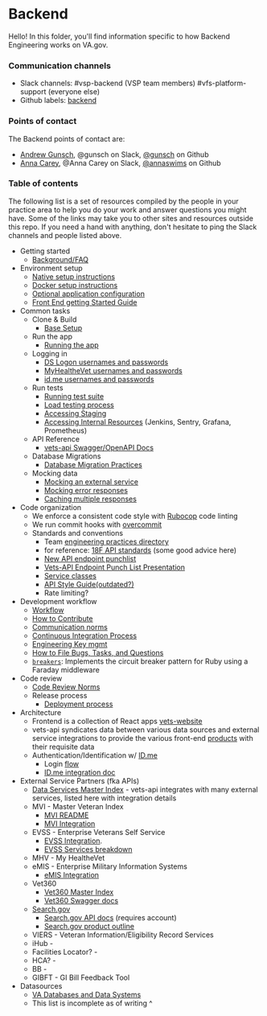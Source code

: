 # Backend 
Hello! In this folder, you'll find information specific to how Backend Engineering works on VA.gov. 

### Communication channels
- Slack channels: #vsp-backend (VSP team members) #vfs-platform-support (everyone else)
- Github labels: [backend](https://github.com/department-of-veterans-affairs/va.gov-team/issues?utf8=%E2%9C%93&q=is%3Aopen+is%3Aissue+label%3Abackend)

### Points of contact
The Backend points of contact are:  
- [Andrew Gunsch](mailto:andrew.gunsch@adhocteam.us), @gunsch on Slack, [@gunsch](https://github.com/gunsch) on Github
- [Anna Carey](mailto:anna@adhocteam.us), @Anna Carey on Slack, [@annaswims](https://github.com/annaswims) on Github

### Table of contents
The following list is a set of resources compiled by the people in your practice area to help you do your work and answer questions you might have. Some of the links may take you to other sites and resources outside this repo. If you need a hand with anything, don't hesitate to ping the Slack channels and people listed above.
- Getting started
    - [Background/FAQ](https://github.com/department-of-veterans-affairs/vets.gov-team/blob/master/Practice%20Areas/Engineering/EngineeringOnboarding.md#backgroundfaq) 
- Environment setup
    - [Native setup instructions](https://github.com/department-of-veterans-affairs/vets-api/blob/master/docs/setup/native.md)
    - [Docker setup instructions](https://github.com/department-of-veterans-affairs/vets-api#base-setup)
    - [Optional application configuration](https://github.com/department-of-veterans-affairs/vets-api#optional-application-configuration)
    - [Front End getting Started Guide](https://department-of-veterans-affairs.github.io/veteran-facing-services-tools/getting-started/)
- Common tasks
    - Clone & Build
        - [Base Setup](https://github.com/department-of-veterans-affairs/vets-api#base-setup)
    - Run the app
        - [Running the app](https://github.com/department-of-veterans-affairs/vets-api#running-the-app)
   - Logging in 
        -   [DS Logon usernames and passwords](https://github.com/department-of-veterans-affairs/vets.gov-team/blob/master/Products/Identity/Login/reference_documents/ds%20logon/ds-logon-lower-env-test-accounts.md)
        - [MyHealtheVet usernames and passwords](https://github.com/department-of-veterans-affairs/vets.gov-team/blob/master/Products/Identity/Login/reference_documents/MHV/mhv-lower-env-test-accounts.md)
        - [id.me usernames and passwords](https://github.com/department-of-veterans-affairs/va.gov-team-sensitive/blob/master/Administrative/mvi-staging-users.csv)
    - Run tests
        - [Running test suite](https://github.com/department-of-veterans-affairs/vets-api#running-tests)
        - [Load testing process](https://github.com/department-of-veterans-affairs/vets.gov-team/blob/master/Practice%20Areas/Engineering/Backend/Load%20Testing.md)
        - [Accessing Staging](https://github.com/department-of-veterans-affairs/va.gov-team-sensitive/blob/master/Administrative/accessing-staging.md)
        - [Accessing Internal Resources](https://github.com/department-of-veterans-affairs/vets.gov-team/blob/master/Practice%20Areas/Engineering/Internal%20Tools.md) (Jenkins, Sentry, Grafana, Prometheus)
    -  API Reference
        - [vets-api Swagger/OpenAPI Docs](https://department-of-veterans-affairs.github.io/va-digital-services-platform-docs/api-reference/#/) 
    - Database Migrations
        - [Database Migration Practices](https://github.com/department-of-veterans-affairs/vets.gov-team/blob/master/Practice%20Areas/Engineering/Database%20Migrations.md)
    - Mocking data
        - [Mocking an external service](https://github.com/department-of-veterans-affairs/vets-api/blob/master/docs/setup/betamocks.md#mocking-a-service)
        - [Mocking error responses](https://github.com/department-of-veterans-affairs/vets-api/blob/master/docs/setup/betamocks.md#mocking-error-responses)
        - [Caching multiple responses](https://github.com/department-of-veterans-affairs/vets-api/blob/master/docs/setup/betamocks.md#caching-mulitple-responses)
- Code organization
    - We enforce a consistent code style with [Rubocop](https://github.com/department-of-veterans-affairs/vets-api/blob/master/.rubocop.yml) code linting
    - We run commit hooks with [overcommit](https://github.com/department-of-veterans-affairs/vets-api/tree/master/.git-hooks/pre_commit)
    - Standards and conventions
        - Team [engineering practices directory](https://github.com/department-of-veterans-affairs/vets.gov-team/tree/master/Practice%20Areas/Engineering)
        - for reference: [18F API standards](https://github.com/18F/api-standards) (some good advice here)
        - [New API endpoint punchlist](https://github.com/department-of-veterans-affairs/vets.gov-team/blob/master/Practice%20Areas/Engineering/vets-api-endpoint-punch-list.md)
        - [Vets-API Endpoint Punch List Presentation](https://github.com/department-of-veterans-affairs/vets.gov-team/blob/master/Practice%20Areas/Engineering/Presentations/vets-api-endpoint-punch-list-presentation.md)
        - [Service classes](https://github.com/department-of-veterans-affairs/vets-api#how-to-contribute)
        - [API Style Guide(outdated?)](https://github.com/department-of-veterans-affairs/vets.gov-team/blob/master/Practice%20Areas/Engineering/Style%20Guides/API/README.md)
        - Rate limiting?
- Development workflow
    - [Workflow](https://github.com/department-of-veterans-affairs/vets.gov-team/blob/master/Administrative/how-to-track-specific-work-items.md)
    - [How to Contribute](https://github.com/department-of-veterans-affairs/vets-api#how-to-contribute)
    - [Communication norms](https://github.com/department-of-veterans-affairs/vets-external-teams/blob/master/Norms/norms-communication.md)
    - [Continuous Integration Process](https://github.com/department-of-veterans-affairs/vets.gov-team/blob/master/Practice%20Areas/Engineering/Continuous%20Integration%20Process.md)
    - [Engineering Key mgmt](https://github.com/department-of-veterans-affairs/vets.gov-team/blob/master/Practice%20Areas/Engineering/Key%20Management.md)
    - [How to File Bugs, Tasks, and Questions](https://github.com/department-of-veterans-affairs/vets.gov-team/blob/master/Administrative/How%20to%20File%20Bugs%20Tasks%20and%20Questions.md)
    - [`breakers`](https://github.com/department-of-veterans-affairs/breakers):
        Implements the circuit breaker pattern for Ruby using a Faraday middleware
- Code review
    - [Code Review Norms](https://github.com/department-of-veterans-affairs/vets.gov-team/blob/master/Practice%20Areas/Engineering/Code%20Review%20Norms.md)
    - Release process
        - [Deployment process](https://github.com/department-of-veterans-affairs/vets.gov-team/blob/master/Practice%20Areas/Engineering/Deployment%20Process.md)
- Architecture
    - Frontend is a collection of React apps [vets-website](https://github.com/department-of-veterans-affairs/vets-website)
    - vets-api syndicates data between various data sources and external service integrations to provide the various front-end [products](https://github.com/department-of-veterans-affairs/vets.gov-team/tree/master/Products#products) with their requisite data
    - Authentication/Identification w/ [ID.me](http://id.me/)
        - Login [flow](https://github.com/department-of-veterans-affairs/vets.gov-team/blob/master/Products/Identity/Login/reference_documents/Auth/authentication_and_authorization.md)
        - [ID.me integration doc](https://github.com/department-of-veterans-affairs/devops/blob/master/docs/External%20Service%20Integrations/ID.me.md)
- External Service Partners (fka APIs)
    - [Data Services Master Index](https://github.com/department-of-veterans-affairs/vets.gov-team/tree/master/Practice%20Areas/Engineering/Data) - vets-api integrates with many external services, listed here with integration details
    - MVI - Master Veteran Index
        - [MVI README](https://github.com/department-of-veterans-affairs/vets.gov-team/tree/master/Practice%20Areas/Engineering/Data/Data-Services/MVI)
        - [MVI Integration](https://github.com/department-of-veterans-affairs/vets.gov-team/tree/master/Products/Identity/Login/MVI%20Integration)
    - EVSS - Enterprise Veterans Self Service
        - [EVSS Integration](https://github.com/department-of-veterans-affairs/vets.gov-team/blob/master/Products/Platform/EVSS%20Integration/README.md). 
        - [EVSS Services breakdown](https://github.com/department-of-veterans-affairs/vets.gov-team/tree/master/Practice%20Areas/Engineering/Data/Data-Services/EVSS)
    - MHV - My HealtheVet
    - eMIS - Enterprise Military Information Systems
        - [eMIS Integration](https://github.com/department-of-veterans-affairs/vets.gov-team/tree/master/Products/Global/SiP-Prefill/Prefill/eMIS_Integration)
    - Vet360
        - [Vet360 Master Index](https://github.com/department-of-veterans-affairs/vets.gov-team/tree/master/Practice%20Areas/Engineering/Data/Data-Services/Vet360)
        - [Vet360 Swagger docs](https://github.com/department-of-veterans-affairs/vets.gov-team/blob/master/Practice%20Areas/Engineering/Data/Data-Services/Vet360/Swagger/README.md)
    - [Search.gov](http://search.gov/)
        - [Search.gov API docs](https://search.usa.gov/sites/7378) (requires account)
        - [Search.gov product outline](https://github.com/department-of-veterans-affairs/va.gov-team/tree/master/products/global/search)
    - VIERS - Veteran Information/Eligibility Record Services
    - iHub -
    - Facilities Locator? -
    - HCA? -
    - BB -
    - GIBFT - GI Bill Feedback Tool
- Datasources
    - [VA Databases and Data Systems](https://github.com/department-of-veterans-affairs/vets.gov-team/tree/master/Practice%20Areas/Engineering/Data/Databases)
    - This list is incomplete as of writing ^
